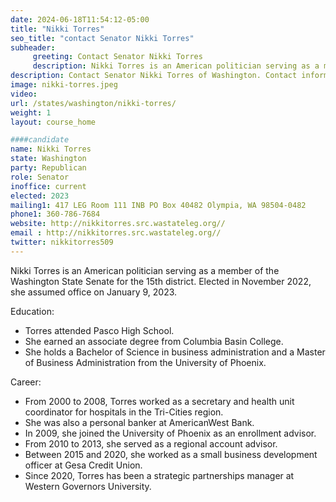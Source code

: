```yaml
---
date: 2024-06-18T11:54:12-05:00
title: "Nikki Torres"
seo_title: "contact Senator Nikki Torres"
subheader:
     greeting: Contact Senator Nikki Torres
     description: Nikki Torres is an American politician serving as a member of the Washington State Senate for the 15th district. Elected in November 2022, she assumed office on January 9, 2023.
description: Contact Senator Nikki Torres of Washington. Contact information for Nikki Torres includes email address, phone number, and mailing address.
image: nikki-torres.jpeg
video:
url: /states/washington/nikki-torres/
weight: 1
layout: course_home

####candidate
name: Nikki Torres
state: Washington
party: Republican
role: Senator
inoffice: current
elected: 2023
mailing1: 417 LEG Room 111 INB PO Box 40482 Olympia, WA 98504-0482
phone1: 360-786-7684
website: http://nikkitorres.src.wastateleg.org//
email : http://nikkitorres.src.wastateleg.org//
twitter: nikkitorres509
---
```

Nikki Torres is an American politician serving as a member of the Washington State Senate for the 15th district. Elected in November 2022, she assumed office on January 9, 2023.

Education:
- Torres attended Pasco High School.
- She earned an associate degree from Columbia Basin College.
- She holds a Bachelor of Science in business administration and a Master of Business Administration from the University of Phoenix.

Career:
- From 2000 to 2008, Torres worked as a secretary and health unit coordinator for hospitals in the Tri-Cities region.
- She was also a personal banker at AmericanWest Bank.
- In 2009, she joined the University of Phoenix as an enrollment advisor.
- From 2010 to 2013, she served as a regional account advisor.
- Between 2015 and 2020, she worked as a small business development officer at Gesa Credit Union.
- Since 2020, Torres has been a strategic partnerships manager at Western Governors University.
